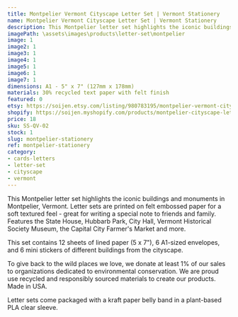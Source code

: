 ```yaml
---
title: Montpelier Vermont Cityscape Letter Set | Vermont Stationery
name: Montpelier Vermont Cityscape Letter Set | Vermont Stationery
description: This Montpelier letter set highlights the iconic buildings and monuments in Montpelier, Vermont. Letter sets are printed on felt embossed paper for a soft textured feel - great for writing a special note to friends and family. Features the State House, Hubbarb Park, City Hall, Vermont Historical Society Museum, the Capital City Farmer's Market and more. Made in USA.
imagePath: \assets\images\products\letter-set\montpelier
image: 1
image2: 1
image3: 1
image4: 1
image5: 1
image6: 1
image7: 1
dimensions: A1 - 5" x 7" (127mm x 178mm)
materials: 30% recycled text paper with felt finish
featured: 0
etsy: https://soijen.etsy.com/listing/980783195/montpelier-vermont-cityscape-stationery?utm_source=Copy&utm_medium=ListingManager&utm_campaign=Share&utm_term=so.lmsm&share_time=1695260996045
shopify: https://soijen.myshopify.com/products/montpelier-cityscape-letter-set
price: 18
sku: SS-QV-02
stock: 1
slug: montpelier-stationery
ref: montpelier-stationery
category:
- cards-letters
- letter-set
- cityscape
- vermont
---
```

This Montpelier letter set highlights the iconic buildings and monuments in Montpelier, Vermont. Letter sets are printed on felt embossed paper for a soft textured feel - great for writing a special note to friends and family. Features the State House, Hubbarb Park, City Hall, Vermont Historical Society Museum, the Capital City Farmer's Market and more.

This set contains 12 sheets of lined paper (5 x 7"), 6 A1-sized envelopes, and 6 mini stickers of different buildings from the cityscape.

To give back to the wild places we love, we donate at least 1% of our sales to organizations dedicated to environmental conservation. We are proud use recycled and responsibly sourced materials to create our products. Made in USA.

Letter sets come packaged with a kraft paper belly band in a plant-based PLA clear sleeve.
